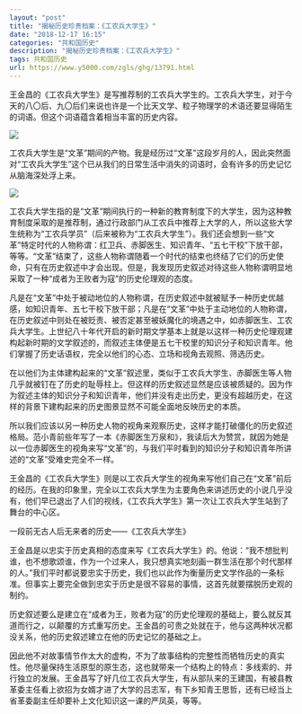 ```yaml
---
layout: "post"
title: "揭秘历史珍贵档案：《工农兵大学生》"
date: "2018-12-17 16:15"
categories: "共和国历史"
description: "揭秘历史珍贵档案：《工农兵大学生》"
tags: 共和国历史
url: https://www.y5000.com/zgls/ghg/13791.html
---
```






王金昌的《工农兵大学生》是写推荐制的工农兵大学生的。工农兵大学生，对于今天的八〇后、九〇后们来说也许是一个比天文学、粒子物理学的术语还要显得陌生的词语。但这个词语蕴含着相当丰富的历史内容。

![](https://img.y5000.com/uploads/allimg/170216/14255613H-0.jpg)

工农兵大学生是“文革”期间的产物。我是经历过“文革”这段岁月的人，因此突然面对“工农兵大学生”这个已从我们的日常生活中消失的词语时，会有许多的历史记忆从脑海深处浮上来。

![](https://img.y5000.com/uploads/allimg/170216/1425564928-1.jpg)

工农兵大学生指的是“文革”期间执行的一种新的教育制度下的大学生，因为这种教育制度采取的是推荐制，通过行政部门从工农兵中推荐上大学的人，所以这些大学生统称为“工农兵学员”（后来被称为“工农兵大学生”）。我们还会想到一些“文革”特定时代的人物称谓：红卫兵、赤脚医生、知识青年、“五七干校”下放干部，等等。“文革”结束了，这些人物称谓随着一个时代的结束也终结了它们的历史使命，只有在历史叙述中才会出现。但是，我发现历史叙述对待这些人物称谓明显地采取了一种“成者为王败者为寇”的历史伦理观的态度。

凡是在“文革”中处于被动地位的人物称谓，在历史叙述中就被赋予一种历史优越感，如知识青年、五七干校下放干部；凡是在“文革”中处于主动地位的人物称谓，在历史叙述中则处在被贬责、被否定甚至被妖魔化的境遇之中，如赤脚医生、工农兵大学生。上世纪八十年代开启的新时期文学基本上就是以这样一种历史伦理观建构起新时期的文学叙述的，而叙述主体便是五七干校里的知识分子和知识青年。他们掌握了历史话语权，完全以他们的心态、立场和视角去观照、筛选历史。

在以他们为主体建构起来的“文革”叙述里，类似于工农兵大学生、赤脚医生等人物几乎就被钉在了历史的耻辱柱上。但这样的历史叙述显然是应该被质疑的。因为作为叙述主体的知识分子和知识青年，他们并没有走出历史，更没有超越历史，在这样的背景下建构起来的历史图景显然不可能全面地反映历史的本质。

所以我们应该以另一种历史人物的视角来观察历史，这样才能打破僵化的历史叙述格局。范小青前些年写了一本《赤脚医生万泉和》，我读后大为赞赏，就因为她是以一位赤脚医生的视角来写“文革”的，与我们平时看到的知识分子和知识青年所讲述的“文革”受难史完全不一样。

王金昌的《工农兵大学生》则是以工农兵大学生的视角来写他们自己在“文革”前后的经历。在我的印象里，完全以工农兵大学生为主要角色来讲述历史的小说几乎没有，他们早已退出了人们的视线，《工农兵大学生》第一次让工农兵大学生站到了舞台的中心区。

一段前无古人后无来者的历史——《工农兵大学生》

王金昌是以忠实于历史真相的态度来写《工农兵大学生》的。他说：“我不想批判谁，也不想歌颂谁，作为一个过来人，我只想真实地刻画一群生活在那个时代那样的人。”我们平时都说要忠实于历史，我们也以此作为衡量历史文学作品的一条标准。但事实上要完全做到忠实于历史是很不容易的事情，这首先就要摆脱历史观的制约。

历史叙述要么是建立在“成者为王，败者为寇”的历史伦理观的基础上，要么就反其道而行之，以颠覆的方式重写历史。王金昌的可贵之处就在于，他与这两种状况都没关系，他的历史叙述建立在他的历史记忆的基础之上。

因此他不对故事情节作太大的虚构，不为了故事结构的完整性而牺牲历史的真实性。他尽量保持生活原型的原生态，这也就带来一个结构上的特点：多线索的、并行独立的发展。王金昌写了好几位工农兵大学生，有从部队来的王建国，有被县教革委主任看上欲招为女婿才进了大学的吕志军，有下乡知青王思哲，还有已经当上省革委副主任却要补上文化知识这一课的严凤英，等等。
